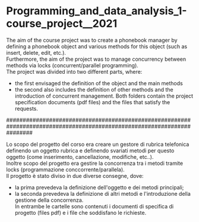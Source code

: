 # Programming_and_data_analysis_1-course_project__2021

The aim of the course project was to create a phonebook manager by defining a phonebook object and various methods for this object (such as insert, delete, edit, etc.).  
Furthermore, the aim of the project was to manage concurrency between methods via locks (concurrent/parallel programming).  
The project was divided into two different parts, where:
- the first envisaged the definition of the object and the main methods
- the second also includes the definition of other methods and the introduction of concurrent management.
Both folders contain the project specification documents (pdf files) and the files that satisfy the requests.

########################################################################################################################

Lo scopo del progetto del corso era creare un gestore di rubrica telefonica definendo un oggetto rubrica e definendo svariati metodi per questo oggetto (come inserimento, cancellazione, modifiche, etc..).   
Inoltre scopo del progetto era gestire la concorrenza tra i metodi tramite locks (programmazione conccorrente/parallela).  
Il progetto è stato diviso in due diverse consegne, dove:
- la prima prevedeva la definizione dell'oggetto e dei metodi principali;
- la seconda prevedeva la definizione di altri metodi e l'introduzione della gestione della concorrenza.  
In entrambe le cartelle sono contenuti i documenti di specifica di progetto (files pdf) e i file che soddisfano le richieste.
